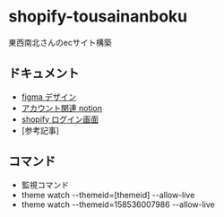 # shopify-tousainanboku

東西南北さんのecサイト構築

## ドキュメント

- [figma デザイン](https://www.figma.com/file/NVl4Y6BryfqaRXeqCV4QpL/%E3%83%87%E3%82%B6%E3%82%A4%E3%83%B3?type=design&node-id=267-6072&mode=design&t=FuZwEGiGjyMZUn73-0)
- [アカウント関連 notion](https://www.notion.so/48acd952bd924e7cb0a6cc61082b84f0)
- [shopify ログイン画面](https://admin.shopify.com/store/807d73/themes?appLoadId=a3147a5f-dc27-4272-a3e9-86c225eb2405)
- [参考記事]

## コマンド

- 監視コマンド
- theme watch --themeid=[themeid] --allow-live
- theme watch --themeid=158536007986 --allow-live